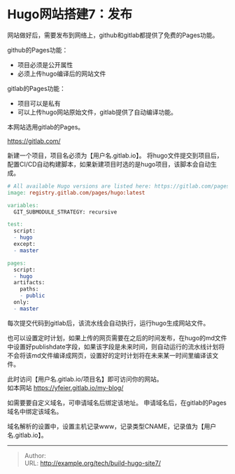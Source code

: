 # Hugo网站搭建7：发布



网站做好后，需要发布到网络上，github和gitlab都提供了免费的Pages功能。

github的Pages功能：
* 项目必须是公开属性
* 必须上传hugo编译后的网站文件

gitlab的Pages功能：
* 项目可以是私有  
* 可以上传hugo网站原始文件，gitlab提供了自动编译功能。


本网站选用gitlab的Pages。  

https://gitlab.com/

新建一个项目，项目名必须为【用户名.gitlab.io】。 
将hugo文件提交到项目后，配置CI/CD自动构建脚本，如果新建项目时选的是hugo项目，该脚本会自动生成。
```makefile
# All available Hugo versions are listed here: https://gitlab.com/pages/hugo/container_registry
image: registry.gitlab.com/pages/hugo:latest

variables:
  GIT_SUBMODULE_STRATEGY: recursive

test:
  script:
  - hugo
  except:
  - master

pages:
  script:
  - hugo
  artifacts:
    paths:
    - public
  only:
  - master
```

每次提交代码到gitlab后，该流水线会自动执行，运行hugo生成网站文件。  


也可以设置定时计划，如果上传的网页需要在之后的时间发布，在hugo的md文件中设置好publishdate字段，如果该字段是未来时间，则自动运行的流水线计划将不会将该md文件编译成网页，设置好的定时计划将在未来某一时间里编译该文件。  


此时访问【用户名.gitlab.io/项目名】即可访问你的网站。  
如本网站 https://yfeier.gitlab.io/my-blog/


如需要要自定义域名，可申请域名后绑定该地址。
申请域名后，在gitlab的Pages域名中绑定该域名。  

域名解析的设置中，设置主机记录www，记录类型CNAME，记录值为【用户名.gitlab.io】。



---

> Author:   
> URL: http://example.org/tech/build-hugo-site7/  

